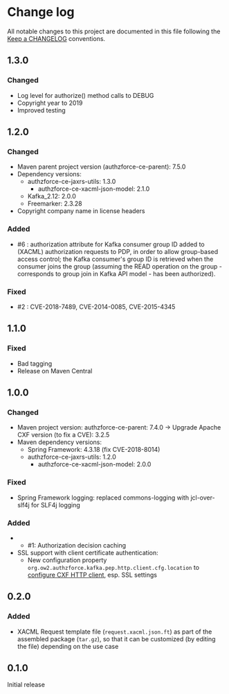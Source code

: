 # Change log
All notable changes to this project are documented in this file following the [Keep a CHANGELOG](http://keepachangelog.com) conventions.


## 1.3.0
### Changed
- Log level for authorize() method calls to DEBUG
- Copyright year to 2019
- Improved testing


## 1.2.0
### Changed
- Maven parent project version (authzforce-ce-parent): 7.5.0
- Dependency versions:
	- authzforce-ce-jaxrs-utils: 1.3.0
		- authzforce-ce-xacml-json-model: 2.1.0
	- Kafka_2.12: 2.0.0
	- Freemarker: 2.3.28
- Copyright company name in license headers

### Added
- #6 : authorization attribute for Kafka consumer group ID added to (XACML) authorization requests to PDP, in order to allow group-based access control; the Kafka consumer's group ID is retrieved when the consumer joins the group (assuming the READ operation on the group - corresponds to group join in Kafka API model - has been authorized).

### Fixed
- #2 : CVE-2018-7489, CVE-2014-0085, CVE-2015-4345


## 1.1.0
### Fixed
- Bad tagging
- Release on Maven Central


## 1.0.0
### Changed 
- Maven project version: authzforce-ce-parent: 7.4.0 -> Upgrade Apache CXF version (to fix a CVE): 3.2.5
- Maven dependency versions:
	- Spring Framework: 4.3.18 (fix CVE-2018-8014)
	- authzforce-ce-jaxrs-utils: 1.2.0
		- authzforce-ce-xacml-json-model: 2.0.0

### Fixed
- Spring Framework logging: replaced commons-logging with jcl-over-slf4j for SLF4j logging

### Added
- - #1: Authorization decision caching
- SSL support with client certificate authentication:
	- New configuration property `org.ow2.authzforce.kafka.pep.http.client.cfg.location` to [configure CXF HTTP client](https://cxf.apache.org/docs/client-http-transport-including-ssl-support.html#ClientHTTPTransport(includingSSLsupport)-ConfiguringSSLSupport), esp. SSL settings


## 0.2.0
### Added 
- XACML Request template file (`request.xacml.json.ft`) as part of the assembled package (`tar.gz`), so that it can be customized (by editing the file) depending on the use case

## 0.1.0
Initial release

